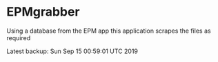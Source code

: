 # EPMgrabber
Using a database from the EPM app this application scrapes the files as required


Latest backup: Sun Sep 15 00:59:01 UTC 2019
